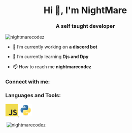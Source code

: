 <h1 align="center">Hi 👋, I'm NightMare</h1>
<h3 align="center">A self taught developer</h3>

<p align="left"> <img src="https://komarev.com/ghpvc/?username=nightmarecodez&label=Profile%20views&color=0e75b6&style=flat" alt="nightmarecodez" /> </p>

- 🔭 I’m currently working on **a discord bot**

- 🌱 I’m currently learning **Djs and Dpy**

- 📫 How to reach me **nightmarecodez**

<h3 align="left">Connect with me:</h3>
<p align="left">
</p>

<h3 align="left">Languages and Tools:</h3>
<p align="left"> <a href="https://developer.mozilla.org/en-US/docs/Web/JavaScript" target="_blank" rel="noreferrer"> <img src="https://raw.githubusercontent.com/devicons/devicon/master/icons/javascript/javascript-original.svg" alt="javascript" width="40" height="40"/> </a> <a href="https://www.python.org" target="_blank" rel="noreferrer"> <img src="https://raw.githubusercontent.com/devicons/devicon/master/icons/python/python-original.svg" alt="python" width="40" height="40"/> </a> </p>

<p>&nbsp;<img align="center" src="https://github-readme-stats.vercel.app/api?username=nightmarecodez&show_icons=true&locale=en" alt="nightmarecodez" /></p>
